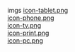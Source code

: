 imgs 
<a href='https://gabrielryanft.github.io/learning/cursoemvideo/htmlecss/css/medque/imgs/icon-tablet.png/' target='_blank' rel='next'>icon-tablet.png</a><br/>
<a href='https://gabrielryanft.github.io/learning/cursoemvideo/htmlecss/css/medque/imgs/icon-phone.png/' target='_blank' rel='next'>icon-phone.png</a><br/>
<a href='https://gabrielryanft.github.io/learning/cursoemvideo/htmlecss/css/medque/imgs/icon-tv.png/' target='_blank' rel='next'>icon-tv.png</a><br/>
<a href='https://gabrielryanft.github.io/learning/cursoemvideo/htmlecss/css/medque/imgs/icon-print.png/' target='_blank' rel='next'>icon-print.png</a><br/>
<a href='https://gabrielryanft.github.io/learning/cursoemvideo/htmlecss/css/medque/imgs/icon-pc.png/' target='_blank' rel='next'>icon-pc.png</a><br/>
